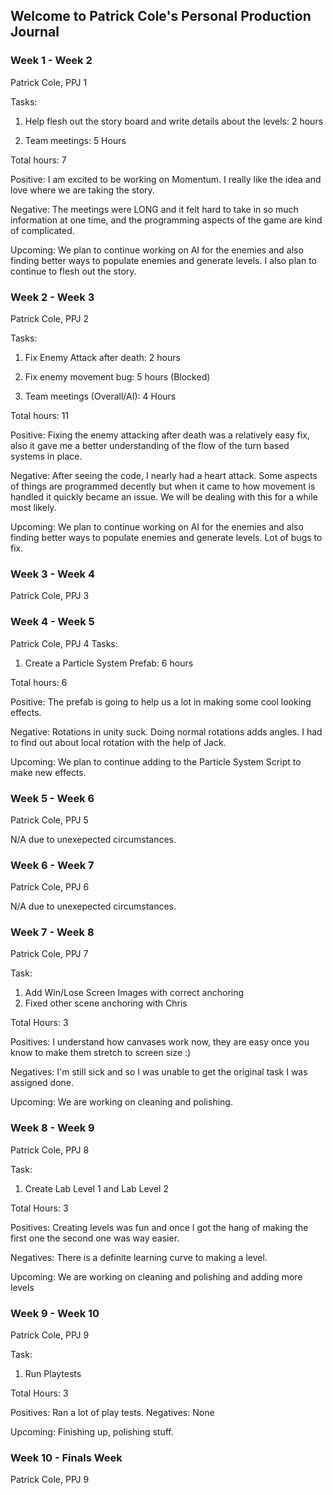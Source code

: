 ## Welcome to Patrick Cole's Personal Production Journal


### Week 1 - Week 2
Patrick Cole, PPJ 1

Tasks:

1. Help flesh out the story board and write details about the levels: 2 hours

2. Team meetings: 5 Hours

Total hours: 7

Positive: I am excited to be working on Momentum. I really like the idea and love where we are taking the story.

Negative: The meetings were LONG and it felt hard to take in so much information at one time, and the programming aspects of the game are kind of complicated.

Upcoming: We plan to continue working on AI for the enemies and also finding better ways to populate enemies and generate levels. I also plan to continue to flesh out the story.


### Week 2 - Week 3
Patrick Cole, PPJ 2

Tasks:

1. Fix Enemy Attack after death: 2 hours

2. Fix enemy movement bug: 5 hours (Blocked)

2. Team meetings (Overall/AI): 4 Hours

Total hours: 11

Positive: Fixing the enemy attacking after death was a relatively easy fix, also it gave me a better understanding of the flow of the turn based systems in place.

Negative: After seeing the code, I nearly had a heart attack. Some aspects of things are programmed decently but when it came to how movement is handled it quickly became an issue. We will be dealing with this for a while most likely.

Upcoming: We plan to continue working on AI for the enemies and also finding better ways to populate enemies and generate levels. Lot of bugs to fix.


### Week 3 - Week 4
Patrick Cole, PPJ 3


### Week 4 - Week 5
Patrick Cole, PPJ 4
Tasks:

1. Create a Particle System Prefab: 6 hours

Total hours: 6

Positive: The prefab is going to help us a lot in making some cool looking effects.

Negative: Rotations in unity suck. Doing normal rotations adds angles. I had to find out about local rotation with the help of Jack.

Upcoming: We plan to continue adding to the Particle System Script to make new effects.


### Week 5 - Week 6
Patrick Cole, PPJ 5

N/A due to unexepected circumstances.


### Week 6 - Week 7
Patrick Cole, PPJ 6

N/A due to unexepected circumstances.

### Week 7 - Week 8
Patrick Cole, PPJ 7

Task:

1. Add Win/Lose Screen Images with correct anchoring
2. Fixed other scene anchoring with Chris

Total Hours: 3

Positives: I understand how canvases work now, they are easy once you know to make them stretch to screen size :)

Negatives: I'm still sick and so I was unable to get the original task I was assigned done.

Upcoming: We are working on cleaning and polishing.

### Week 8 - Week 9
Patrick Cole, PPJ 8

Task:

1. Create Lab Level 1 and Lab Level 2

Total Hours: 3

Positives: Creating levels was fun and once I got the hang of making the first one the second one was way easier.

Negatives: There is a definite learning curve to making a level.

Upcoming: We are working on cleaning and polishing and adding more levels

### Week 9 - Week 10
Patrick Cole, PPJ 9

Task:

1. Run Playtests

Total Hours: 3

Positives: Ran a lot of play tests.
Negatives: None

Upcoming: Finishing up, polishing stuff.

### Week 10 - Finals Week
Patrick Cole, PPJ 9
